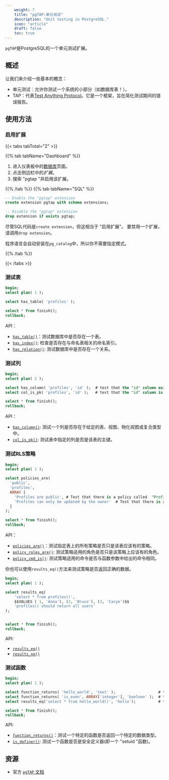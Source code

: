 ```yaml
---
    weight: 7
    title: "pgTAP:单元测试"
    description: "Unit testing in PostgreSQL."
    icon: "article"
    draft: false
    toc: true
---
```



`pgTAP`是PostgreSQL的一个单元测试扩展。

## 概述

让我们来介绍一些基本的概念：

- 单元测试：允许你测试一个系统的小部分（如数据库表！）。
- TAP：代表[Test Anything Protocol](http://testanything.org/)。它是一个框架，旨在简化测试期间的错误报告。

## 使用方法

### 启用扩展

{{< tabs tabTotal="2" >}}

{{% tab tabName="Dashboard" %}}



1. 进入仪表板中的[数据库](https://app.supabase.com/project/_/database/tables)页面。
2. 点击侧边栏中的*扩展*。
3. 搜索 "pgtap "并启用该扩展。



{{% /tab %}}
{{% tab tabName="SQL" %}}



```sql
-- Enable the "pgtap" extension
create extension pgtap with schema extensions;

-- Disable the "pgtap" extension
drop extension if exists pgtap;
```

尽管SQL代码是`create extension`，但这相当于 "启用扩展"。
要禁用一个扩展，请调用`drop extension`。

程序语言会自动安装在`pg_catalog`中，所以你不需要指定模式。



{{% /tab %}}

{{< /tabs >}}

### 测试表

```sql
begin;
select plan( 1 );

select has_table( 'profiles' );

select * from finish();
rollback;
```

API：

- [`has_table()`](https://pgtap.org/documentation.html#has_table)：测试数据库中是否存在一个表。
- [`has_index()`](https://pgtap.org/documentation.html#has_index): 检查是否存在与命名表相关的命名索引。
- [`has_relation()`](https://pgtap.org/documentation.html#has_relation): 测试数据库中是否存在一个关系。

### 测试列

```sql
begin;
select plan( 2 );

select has_column( 'profiles', 'id' );  # test that the "id" column exists in the "profiles" table
select col_is_pk( 'profiles', 'id' );   # test that the "id" column is a primary key

select * from finish();
rollback;
```

API：

- [`has_column()`](https://pgtap.org/documentation.html#has_column): 测试一个列是否存在于给定的表、视图、物化视图或复合类型中。
- [`col_is_pk()`](https://pgtap.org/documentation.html#col_is_pk): 测试表中指定的列是否是该表的主键。

### 测试RLS策略

```sql
begin;
select plan( 1 );

select policies_are(
  'public',
  'profiles',
  ARRAY [
    'Profiles are public', # Test that there is a policy called  "Profiles are public" on the "profiles" table.
    'Profiles can only be updated by the owner'  # Test that there is a policy called  "Profiles can only be updated by the owner" on the "profiles" table.
  ]
);

select * from finish();
rollback;
```

API：

- [`policies_are()`](https://pgtap.org/documentation.html#policies_are)：测试指定表上的所有策略是否只是该表应该有的策略。
- [`policy_roles_are()`](https://pgtap.org/documentation.html#policy_roles_are): 测试策略适用的角色是否只是该策略上应该有的角色。
- [`policy_cmd_is()`](https://pgtap.org/documentation.html#policy_cmd_is): 测试策略适用的命令是否与函数参数中给出的命令相同。

你也可以使用`results_eq()`方法来测试策略是否返回正确的数据。

```sql
begin;
select plan( 1 );

select results_eq(
    'select * from profiles()',
    $$VALUES ( 1, 'Anna'), (2, 'Bruce'), (3, 'Caryn')$$
    'profiles() should return all users'
);


select * from finish();
rollback;
```

API:

- [`results_eq()`](https://pgtap.org/documentation.html#results_eq)
- [`results_ne()`](https://pgtap.org/documentation.html#results_ne)


### 测试函数

```sql
begin;
select plan( 1 );

select function_returns( 'hello_world', 'text' );                   # test if the function "hello_world" returns text
select function_returns( 'is_even', ARRAY['integer'], 'boolean' );  # test if the function "is_even" returns a boolean
select results_eq('select * from hello_world()', 'hello');          # test if the function "hello_world" returns "hello"

select * from finish();
rollback;
```

API:

- [`function_returns()`](https://pgtap.org/documentation.html#function_returns)：测试一个特定的函数是否返回一个特定的数据类型。
- [`is_definer()`](https://pgtap.org/documentation.html#is_definer): 测试一个函数是否是安全定义器(即一个 "setuid "函数)。

## 资源

- 官方 [`pgTAP` 文档](https://pgtap.org/)


